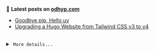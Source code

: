 📑 **Latest posts on [odhyp.com][website-url]**

<!-- BLOG-POST-LIST:START -->
- [Goodbye pip, Hello uv](https://odhyp.com/writings/goodbye-pip-hello-uv/)
- [Upgrading a Hugo Website from Tailwind CSS v3 to v4](https://odhyp.com/writings/upgrading-a-hugo-website-from-tailwind-css-v3-to-v4/)<!-- BLOG-POST-LIST:END -->

<br>

<details>
  <summary>&nbsp;<code>More details...</code></summary>
  <br>

📆 **This week in code**

<!--START_SECTION:waka-->

```bash
Total Time: 18 hrs 48 mins

Python       6 hrs 11 mins   >>>>>>>>-----------------   32.79 %
HTML         5 hrs 19 mins   >>>>>>>------------------   28.22 %
Markdown     4 hrs 28 mins   >>>>>>-------------------   23.74 %
Astro        40 mins         >------------------------   03.61 %
Text         21 mins         -------------------------   01.93 %
```

<!--END_SECTION:waka-->

![Profile Views][view-shield]
![Total Stars][stars-shield]
[![Comments][comments-shield]][comments-url]

<!-- LINKS & IMAGES -->
[website-url]: https://odhyp.com/
[view-shield]: https://komarev.com/ghpvc/?username=odhyp&color=00bba7&style=for-the-badge&abbreviated=true
[stars-shield]: https://img.shields.io/github/stars/odhyp?style=for-the-badge&label=total%20stars&color=00bba7
[comments-shield]: https://img.shields.io/github/discussions/odhyp/odhyp?style=for-the-badge&label=comments&color=00bba7
[comments-url]: https://github.com/odhyp/odhyp/discussions

</details>
